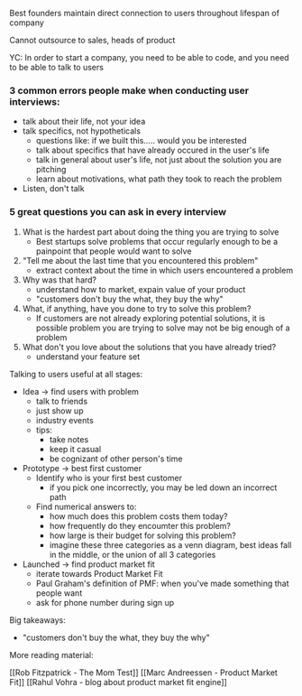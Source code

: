 Best founders maintain direct connection to users throughout lifespan of company

Cannot outsource to sales, heads of product

YC: In order to start a company, you need to be able to code, and you need to be able to talk to users

### 3 common errors people make when conducting user interviews:
- talk about their life, not your idea 
- talk specifics, not hypotheticals 
	- questions like: if we built this..... would you be interested
	- talk about specifics that have already occured in the user's life
	- talk in general about user's life, not just about the solution you are pitching
	- learn about motivations, what path they took to reach the problem
- Listen, don't talk

### 5 great questions you can ask in every interview
1. What is the hardest part about doing the thing you are trying to solve
	- Best startups solve problems that occur regularly enough to be a painpoint that people would want to solve
2. "Tell me about the last time that you encountered this problem"
	- extract context about the time in which users encountered a problem
3. Why was that hard?
	- understand how to market, expain value of your product
	- "customers don't buy the what, they buy the why"
4. What, if anything, have you done to try to solve this problem?
	- If customers are not already exploring potential solutions, it is possible problem you are trying to solve may not be big enough of a problem
5. What don't you love about the solutions that you have already tried?
	- understand your feature set 

Talking to users useful at all stages:
- Idea -> find users with problem
	- talk to friends
	- just show up
	- industry events
	- tips:
		- take notes
		- keep it casual
		- be cognizant of other person's time
- Prototype -> best first customer
	- Identify who is your first best customer
		- if you pick one incorrectly, you may be led down an incorrect path
	- Find numerical answers to:
		- how much does this problem costs them today?
		- how frequently do they encoumter this problem?
		- how large is their budget for solving this problem?
		- imagine these three categories as a venn diagram, best ideas fall in the middle, or the union of all 3 categories
- Launched -> find product market fit
	- iterate towards Product Market Fit
	- Paul Graham's definition of PMF: when you've made something that people want 
	- ask for phone number during sign up
 


Big takeaways:
- "customers don't buy the what, they buy the why"

More reading material:

[[Rob Fitzpatrick - The Mom Test]]
[[Marc Andreessen - Product Market Fit]]
[[Rahul Vohra - blog about product market fit engine]]